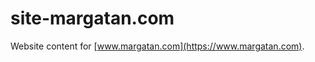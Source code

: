 site-margatan.com
=================

Website content for [www.margatan.com](https://www.margatan.com).
